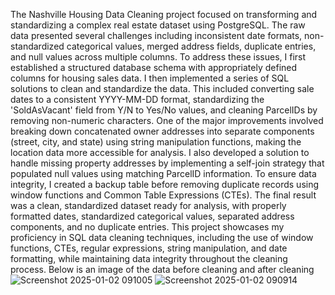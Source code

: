 The Nashville Housing Data Cleaning project focused on transforming and standardizing a complex real estate dataset using PostgreSQL. The raw data presented several challenges including inconsistent date formats, non-standardized categorical values, merged address fields, duplicate entries, and null values across multiple columns. To address these issues, I first established a structured database schema with appropriately defined columns for housing sales data. I then implemented a series of SQL solutions to clean and standardize the data. This included converting sale dates to a consistent YYYY-MM-DD format, standardizing the 'SoldAsVacant' field from Y/N to Yes/No values, and cleaning ParcelIDs by removing non-numeric characters. One of the major improvements involved breaking down concatenated owner addresses into separate components (street, city, and state) using string manipulation functions, making the location data more accessible for analysis. I also developed a solution to handle missing property addresses by implementing a self-join strategy that populated null values using matching ParcelID information. To ensure data integrity, I created a backup table before removing duplicate records using window functions and Common Table Expressions (CTEs). The final result was a clean, standardized dataset ready for analysis, with properly formatted dates, standardized categorical values, separated address components, and no duplicate entries. This project showcases my proficiency in SQL data cleaning techniques, including the use of window functions, CTEs, regular expressions, string manipulation, and date formatting, while maintaining data integrity throughout the cleaning process.
Below is an image of the data before cleaning and after cleaning 
![Screenshot 2025-01-02 091005](https://github.com/user-attachments/assets/f88eea57-c96e-49d1-bf44-627c7bd52eed)
![Screenshot 2025-01-02 090914](https://github.com/user-attachments/assets/57d017e5-9ba6-473e-b1c3-6d814e080ab6)
